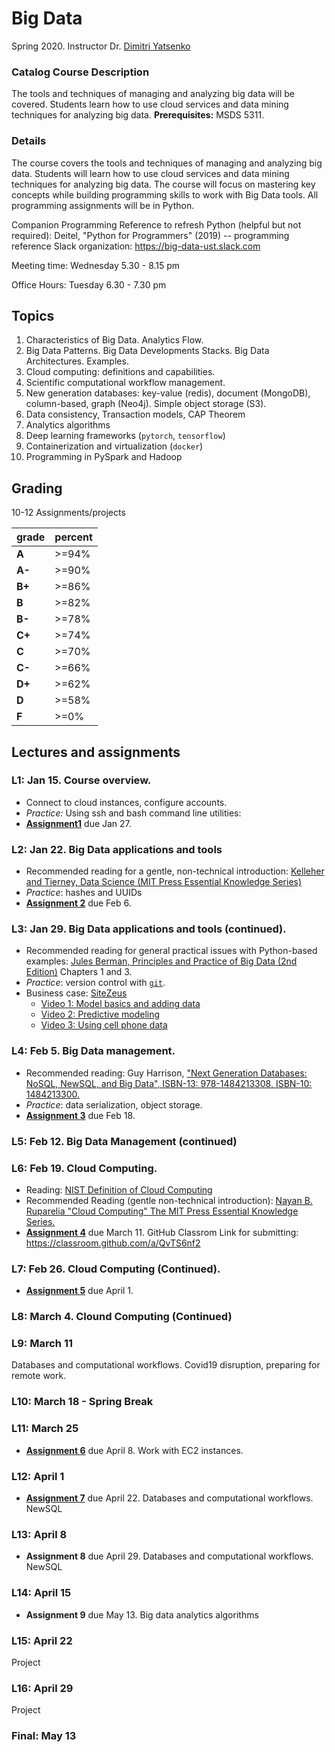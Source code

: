 # Big Data

Spring 2020.  Instructor Dr. [Dimitri Yatsenko](https://github.com/dimitri-yatsenko)

### Catalog Course Description
The tools and techniques of managing and analyzing big data will be covered. Students learn how to use cloud services and data mining techniques for analyzing big data. **Prerequisites:** MSDS 5311.

### Details 
The course covers the tools and techniques of managing and analyzing big data.  Students will learn how to use cloud services and data mining techniques for analyzing big data.  The course will focus on mastering key concepts while building programming skills to work with Big Data tools.  All programming assignments will be in Python.

Companion Programming Reference to refresh Python (helpful but not required):  Deitel, "Python for Programmers" (2019) -- programming reference 
Slack organization: https://big-data-ust.slack.com

Meeting time: Wednesday 5.30 - 8.15 pm

Office Hours: Tuesday 6.30 - 7.30 pm

## Topics 
1. Characteristics of Big Data. Analytics Flow. 
2. Big Data Patterns. Big Data Developments Stacks. Big Data Architectures. Examples.
3. Cloud computing: definitions and capabilities. 
4. Scientific computational workflow management. 
6. New generation databases: key-value (redis), document (MongoDB), column-based, graph (Neo4j). Simple object storage (S3).
7. Data consistency, Transaction models, CAP Theorem
8. Analytics algorithms
9. Deep learning frameworks (`pytorch`, `tensorflow`)
9. Containerization and virtualization (`docker`)
9. Programming in PySpark and Hadoop

## Grading 
10-12 Assignments/projects 

|grade| percent |
|---|---|
|**A** |>=94%|
|**A-**|>=90%|
|**B+**|>=86%|
|**B**|>=82%|
|**B-**|>=78%|
|**C+**|>=74%|
|**C**|>=70%|
|**C-**|>=66%|
|**D+**|>=62%|
|**D**|>=58%|
|**F**|>=0%|


## Lectures and assignments 
### L1: Jan 15. Course overview. 
* Connect to cloud instances, configure accounts. 
* *Practice:* Using ssh and bash command line utilities: 
* [**Assignment1**](Assign01.md) due Jan 27.

### L2: Jan 22. Big Data applications and tools  
* Recommended reading for a gentle, non-technical introduction: [Kelleher and Tierney, Data Science (MIT Press Essential Knowledge Series)](https://www.amazon.com/Data-Science-Press-Essential-Knowledge/dp/0262535432/) 
* *Practice*: hashes and UUIDs 
* [**Assignment 2**](Assign02.md) due Feb 6.

### L3: Jan 29. Big Data applications and tools (continued). 
* Recommended reading for general practical issues with Python-based examples: [Jules Berman, Principles and Practice of Big Data (2nd Edition)](https://learning.oreilly.com/library/view/principles-and-practice/9780128156100) Chapters 1 and 3.  
* *Practice*: version control with [`git`](https://towardsdatascience.com/why-git-and-how-to-use-git-as-a-data-scientist-4fa2d3bdc197).
* Business case: [SiteZeus](https://sitezeus.com)
  * [Video 1: Model basics and adding data](https://www.youtube.com/watch?v=c4m4HH19m5Q)
  * [Video 2: Predictive modeling](https://www.youtube.com/watch?v=CuihDgBtApI)
  * [Video 3: Using cell phone data](https://www.youtube.com/watch?v=OHGxfjNzIHY) 

### L4: Feb 5. Big Data management.  
* Recommended reading: Guy Harrison, ["Next Generation Databases: NoSQL, NewSQL, and Big Data", ISBN-13: 978-1484213308, ISBN-10: 1484213300.](https://www.amazon.com/Next-Generation-Databases-NoSQLand-Data/dp/1484213300) 
* *Practice*: data serialization, object storage.
* [**Assignment 3**](Assign03.md) due Feb 18.

### L5: Feb 12. Big Data Management (continued)


### L6: Feb 19. Cloud Computing. 
* Reading: [NIST Definition of Cloud Computing](https://nvlpubs.nist.gov/nistpubs/Legacy/SP/nistspecialpublication800-145.pdf) 
* Recommended Reading (gentle non-technical introduction): [Nayan B. Ruparelia "Cloud Computing" The MIT Press Essential Knowledge Series.](https://www.amazon.com/Cloud-Computing-Press-Essential-Knowledge/dp/0262529092/) 
* [**Assignment 4**](Assign04.md) due March 11.  GitHub Classrom Link for submitting: https://classroom.github.com/a/QvTS6nf2

### L7: Feb 26. Cloud Computing (Continued). 
* [**Assignment 5**](Assign05.md) due April 1.

### L8: March 4. Clound Computing (Continued)

### L9: March 11
Databases and computational workflows.
Covid19 disruption, preparing for remote work.

### L10: March 18 - **Spring Break**

### L11: March 25
* [**Assignment 6**](Assign06.md) due April 8. Work with EC2 instances.

### L12: April 1
* [**Assignment 7**](Assign07.md) due April 22.
Databases and computational workflows. NewSQL

### L13: April 8
* **Assignment 8** due April 29.
Databases and computational workflows. NewSQL

### L14: April 15
* **Assignment 9** due May 13.
Big data analytics algorithms

### L15: April 22 
Project

### L16: April 29
Project

### Final: May 13
